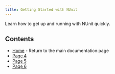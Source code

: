 ```yaml
---
title: Getting Started with NUnit
---
```

Learn how to get up and running with NUnit quickly.

## Contents

- [Home](/) - Return to the main documentation page
- [Page 4](../wip.md)
- [Page 5](../wip.md)
- [Page 6](../wip.md)
